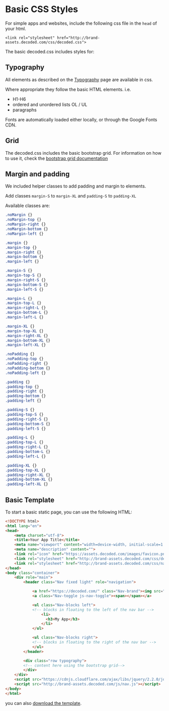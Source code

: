 # Basic CSS Styles

For simple apps and websites, include the following css file in the `head` of your html.

```
<link rel="stylesheet" href="http://brand-assets.decoded.com/css/decoded.css">
```

The basic decoded.css includes styles for:

## Typography

All elements as described on the [Typography](/pages/typography) page are available in css.

Where appropriate they follow the basic HTML elements. i.e.

- H1-H6
- ordered and unordered lists OL / UL
- paragraphs

Fonts are automatically loaded either locally, or through the Google Fonts CDN.

## Grid

The decoded.css includes the basic bootstrap grid.
For information on how to use it, check the [bootstrap grid documentation](http://v4-alpha.getbootstrap.com/layout/grid/)


## Margin and padding

We included helper classes to add padding and margin to elements.

Add classes `margin-S` to `margin-XL` and `padding-S` to `padding-XL`

Available classes are:

```css
.noMargin {}
.noMargin-top {}
.noMargin-right {}
.noMargin-bottom {}
.noMargin-left {}

.margin {}
.margin-top {}
.margin-right {}
.margin-bottom {}
.margin-left {}

.margin-S {}
.margin-top-S {}
.margin-right-S {}
.margin-bottom-S {}
.margin-left-S {}

.margin-L {}
.margin-top-L {}
.margin-right-L {}
.margin-bottom-L {}
.margin-left-L {}

.margin-XL {}
.margin-top-XL {}
.margin-right-XL {}
.margin-bottom-XL {}
.margin-left-XL {}

.noPadding {}
.noPadding-top {}
.noPadding-right {}
.noPadding-bottom {}
.noPadding-left {}

.padding {}
.padding-top {}
.padding-right {}
.padding-bottom {}
.padding-left {}

.padding-S {}
.padding-top-S {}
.padding-right-S {}
.padding-bottom-S {}
.padding-left-S {}

.padding-L {}
.padding-top-L {}
.padding-right-L {}
.padding-bottom-L {}
.padding-left-L {}

.padding-XL {}
.padding-top-XL {}
.padding-right-XL {}
.padding-bottom-XL {}
.padding-left-XL {}
```


## Basic Template

To start a basic static page, you can use the following HTML:

```html
<!DOCTYPE html>
<html lang="en">
<head>
    <meta charset="utf-8">
    <title>Your App Title</title>
    <meta name="viewport" content="width=device-width, initial-scale=1.0">
    <meta name="description" content="">
    <link rel="icon" href="https://assets.decoded.com/images/favicon.png" />
    <link rel="stylesheet" href="http://brand-assets.decoded.com/css/decoded.css">
    <link rel="stylesheet" href="http://brand-assets.decoded.com/css/nav.css">
</head>
<body class="container">
    <div role="main">
        <header class="Nav fixed light" role="navigation">

            <a href="https://decoded.com/" class="Nav-brand"><img src="https://assets.decoded.com/d-components/img/decoded-round.svg" alt="Decoded"></a>
            <a class="Nav-toggle js-nav-toggle"><span></span></a>

            <ul class="Nav-blocks left">
            <!-- blocks in floating to the left of the nav bar -->
                <li>
                  <h3>My App</h3>
                </li>
            </ul>

            <ul class="Nav-blocks right">
            <!-- blocks in floating to the right of the nav bar -->
            </ul>
        </header>

        <div class="row typography">
        <!-- content here using the bootstrap grid-->
        </div>
    </div>
    <script src="https://cdnjs.cloudflare.com/ajax/libs/jquery/2.2.0/jquery.js"></script>
    <script src="http://brand-assets.decoded.com/js/nav.js"></script>
</body>
</html>

```

you can also [download the template](http://brand-assets.decoded.com/BrandGuidelines/basic.html).
